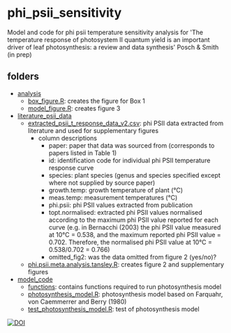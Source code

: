 # phi_psii_sensitivity
Model and code for phi psii temperature sensitivity analysis for 'The temperature response of photosystem II quantum yield is an important driver of leaf photosynthesis: a review and data synthesis' Posch & Smith (in prep)

## folders
- [analysis](analysis)
	- [box_figure.R](analysis/box_figure.R): creates the figure for Box 1
	- [model_figure.R](analysis/model_figure.R): creates figure 3
- [literature_psii_data](literature_psii_data)
	-  [extracted_psii_t_response_data_v2.csv](literature_psii_data/extracted_psii_t_response_data_v2.csv):
	 phi PSII data extracted from literature and used for supplementary figures
	 	- column descriptions
	 		- paper: paper that data was sourced from (corresponds to papers listed in Table 1)
	 		- id: identification code for individual phi PSII temperature response curve
			- species: plant species (genus and species specified except where not supplied by source paper)
			- growth.temp: growth temperature of plant (°C)
			- meas.temp: measurement temperatures (°C)
			- phi.psii: phi PSII values extracted from publication
			- topt.normalised: extracted phi PSII values normalised according to the maximum phi PSII value reported for each curve (e.g. in Bernacchi (2003) the phi PSII value measured at 10°C = 0.538, and the maximum reported phi PSII value = 0.702. Therefore, the normalised phi PSII value at 10°C = 0.538/0.702 = 0.766)
			- omitted_fig2: was the data omitted from figure 2 (yes/no)?
	-  [phi.psii.meta.analysis.tansley.R](literature_psii_data/phi.psii.meta.analysis.tansley.R):
	 creates figure 2 and supplementary figures
- [model_code](model_code)
	- [functions](model_code/functions): contains functions required to run photosynthesis model
	- [photosynthesis_model.R](model_code/photosynthesis_model.R): photosynthesis model based on Farquahr, von Caemmerrer and Berry (1980)
	- [test_photosynthesis_model.R](model_code/test_photosynthesis_model.R): test of photosynthesis model

[![DOI](https://zenodo.org/badge/551106840.svg)](https://zenodo.org/badge/latestdoi/551106840)
